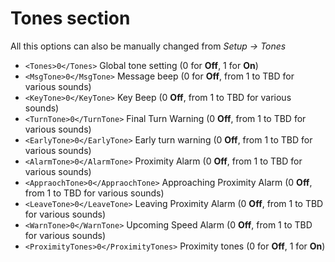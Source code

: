 # Tones section
All this options can also be manually changed from *Setup -> Tones*
* ```<Tones>0</Tones>``` Global tone setting (0 for **Off**, 1 for **On**)
* ```<MsgTone>0</MsgTone>``` Message beep (0 for **Off**, from 1 to TBD for various sounds)
* ```<KeyTone>0</KeyTone>``` Key Beep (0 **Off**, from 1 to TBD for various sounds)
* ```<TurnTone>0</TurnTone>``` Final Turn Warning (0 **Off**, from 1 to TBD for various sounds)
* ```<EarlyTone>0</EarlyTone>``` Early turn warning (0 **Off**, from 1 to TBD for various sounds)
* ```<AlarmTone>0</AlarmTone>``` Proximity Alarm (0 **Off**, from 1 to TBD for various sounds)
* ```<AppraochTone>0</AppraochTone>``` Approaching Proximity Alarm (0 **Off**, from 1 to TBD for various sounds)
* ```<LeaveTone>0</LeaveTone>``` Leaving Proximity Alarm (0 **Off**, from 1 to TBD for various sounds)
* ```<WarnTone>0</WarnTone>``` Upcoming Speed Alarm (0 **Off**, from 1 to TBD for various sounds)
* ```<ProximityTones>0</ProximityTones>``` Proximity tones (0 for **Off**, 1 for **On**)
